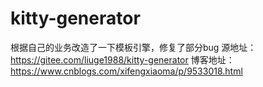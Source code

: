# kitty-generator
根据自己的业务改造了一下模板引擎，修复了部分bug
源地址：  https://gitee.com/liuge1988/kitty-generator
博客地址： https://www.cnblogs.com/xifengxiaoma/p/9533018.html
